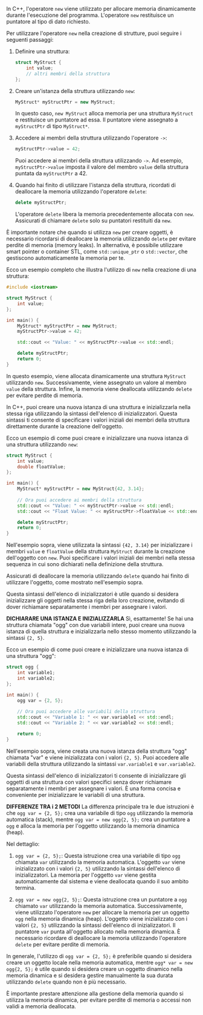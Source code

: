 In C++, l'operatore `new` viene utilizzato per allocare memoria dinamicamente durante l'esecuzione del programma. L'operatore `new` restituisce un puntatore al tipo di dato richiesto.

Per utilizzare l'operatore `new` nella creazione di strutture, puoi seguire i seguenti passaggi:

1. Definire una struttura:
   ```cpp
   struct MyStruct {
       int value;
       // altri membri della struttura
   };
   ```

2. Creare un'istanza della struttura utilizzando `new`:
   ```cpp
   MyStruct* myStructPtr = new MyStruct;
   ```

   In questo caso, `new MyStruct` alloca memoria per una struttura `MyStruct` e restituisce un puntatore ad essa. Il puntatore viene assegnato a `myStructPtr` di tipo `MyStruct*`.

3. Accedere ai membri della struttura utilizzando l'operatore `->`:
   ```cpp
   myStructPtr->value = 42;
   ```

   Puoi accedere ai membri della struttura utilizzando `->`. Ad esempio, `myStructPtr->value` imposta il valore del membro `value` della struttura puntata da `myStructPtr` a 42.

4. Quando hai finito di utilizzare l'istanza della struttura, ricordati di deallocare la memoria utilizzando l'operatore `delete`:
   ```cpp
   delete myStructPtr;
   ```

   L'operatore `delete` libera la memoria precedentemente allocata con `new`. Assicurati di chiamare `delete` solo su puntatori restituiti da `new`.

È importante notare che quando si utilizza `new` per creare oggetti, è necessario ricordarsi di deallocare la memoria utilizzando `delete` per evitare perdite di memoria (memory leaks). In alternativa, è possibile utilizzare smart pointer o container STL, come `std::unique_ptr` o `std::vector`, che gestiscono automaticamente la memoria per te.

Ecco un esempio completo che illustra l'utilizzo di `new` nella creazione di una struttura:

```cpp
#include <iostream>

struct MyStruct {
    int value;
};

int main() {
    MyStruct* myStructPtr = new MyStruct;
    myStructPtr->value = 42;

    std::cout << "Value: " << myStructPtr->value << std::endl;

    delete myStructPtr;
    return 0;
}
```

In questo esempio, viene allocata dinamicamente una struttura `MyStruct` utilizzando `new`. Successivamente, viene assegnato un valore al membro `value` della struttura. Infine, la memoria viene deallocata utilizzando `delete` per evitare perdite di memoria.

In C++, puoi creare una nuova istanza di una struttura e inizializzarla nella stessa riga utilizzando la sintassi dell'elenco di inizializzatori. Questa sintassi ti consente di specificare i valori iniziali dei membri della struttura direttamente durante la creazione dell'oggetto.

Ecco un esempio di come puoi creare e inizializzare una nuova istanza di una struttura utilizzando `new`:

```cpp
struct MyStruct {
    int value;
    double floatValue;
};

int main() {
    MyStruct* myStructPtr = new MyStruct{42, 3.14};
    
    // Ora puoi accedere ai membri della struttura
    std::cout << "Value: " << myStructPtr->value << std::endl;
    std::cout << "Float Value: " << myStructPtr->floatValue << std::endl;

    delete myStructPtr;
    return 0;
}
```

Nell'esempio sopra, viene utilizzata la sintassi `{42, 3.14}` per inizializzare i membri `value` e `floatValue` della struttura `MyStruct` durante la creazione dell'oggetto con `new`. Puoi specificare i valori iniziali dei membri nella stessa sequenza in cui sono dichiarati nella definizione della struttura.

Assicurati di deallocare la memoria utilizzando `delete` quando hai finito di utilizzare l'oggetto, come mostrato nell'esempio sopra.

Questa sintassi dell'elenco di inizializzatori è utile quando si desidera inizializzare gli oggetti nella stessa riga della loro creazione, evitando di dover richiamare separatamente i membri per assegnare i valori.


**DICHIARARE UNA ISTANZA E INIZIALIZZARLA**
Sì, esattamente! Se hai una struttura chiamata "ogg" con due variabili intere, puoi creare una nuova istanza di quella struttura e inizializzarla nello stesso momento utilizzando la sintassi `{2, 5}`.

Ecco un esempio di come puoi creare e inizializzare una nuova istanza di una struttura "ogg":

```cpp
struct ogg {
    int variable1;
    int variable2;
};

int main() {
    ogg var = {2, 5};
    
    // Ora puoi accedere alle variabili della struttura
    std::cout << "Variable 1: " << var.variable1 << std::endl;
    std::cout << "Variable 2: " << var.variable2 << std::endl;

    return 0;
}
```

Nell'esempio sopra, viene creata una nuova istanza della struttura "ogg" chiamata "var" e viene inizializzata con i valori `{2, 5}`. Puoi accedere alle variabili della struttura utilizzando la sintassi `var.variable1` e `var.variable2`.

Questa sintassi dell'elenco di inizializzatori ti consente di inizializzare gli oggetti di una struttura con valori specifici senza dover richiamare separatamente i membri per assegnare i valori. È una forma concisa e conveniente per inizializzare le variabili di una struttura. 

**DIFFERENZE TRA i 2 METODI**
La differenza principale tra le due istruzioni è che `ogg var = {2, 5};` crea una variabile di tipo `ogg` utilizzando la memoria automatica (stack), mentre `ogg var = new ogg{2, 5};` crea un puntatore a `ogg` e alloca la memoria per l'oggetto utilizzando la memoria dinamica (heap).

Nel dettaglio:

1. `ogg var = {2, 5};`: Questa istruzione crea una variabile di tipo `ogg` chiamata `var` utilizzando la memoria automatica. L'oggetto `var` viene inizializzato con i valori `{2, 5}` utilizzando la sintassi dell'elenco di inizializzatori. La memoria per l'oggetto `var` viene gestita automaticamente dal sistema e viene deallocata quando il suo ambito termina.

2. `ogg var = new ogg{2, 5};`: Questa istruzione crea un puntatore a `ogg` chiamato `var` utilizzando la memoria automatica. Successivamente, viene utilizzato l'operatore `new` per allocare la memoria per un oggetto `ogg` nella memoria dinamica (heap). L'oggetto viene inizializzato con i valori `{2, 5}` utilizzando la sintassi dell'elenco di inizializzatori. Il puntatore `var` punta all'oggetto allocato nella memoria dinamica. È necessario ricordare di deallocare la memoria utilizzando l'operatore `delete` per evitare perdite di memoria.

In generale, l'utilizzo di `ogg var = {2, 5};` è preferibile quando si desidera creare un oggetto locale nella memoria automatica, mentre `ogg* var = new ogg{2, 5};` è utile quando si desidera creare un oggetto dinamico nella memoria dinamica e si desidera gestire manualmente la sua durata utilizzando `delete` quando non è più necessario.

È importante prestare attenzione alla gestione della memoria quando si utilizza la memoria dinamica, per evitare perdite di memoria o accessi non validi a memoria deallocata.